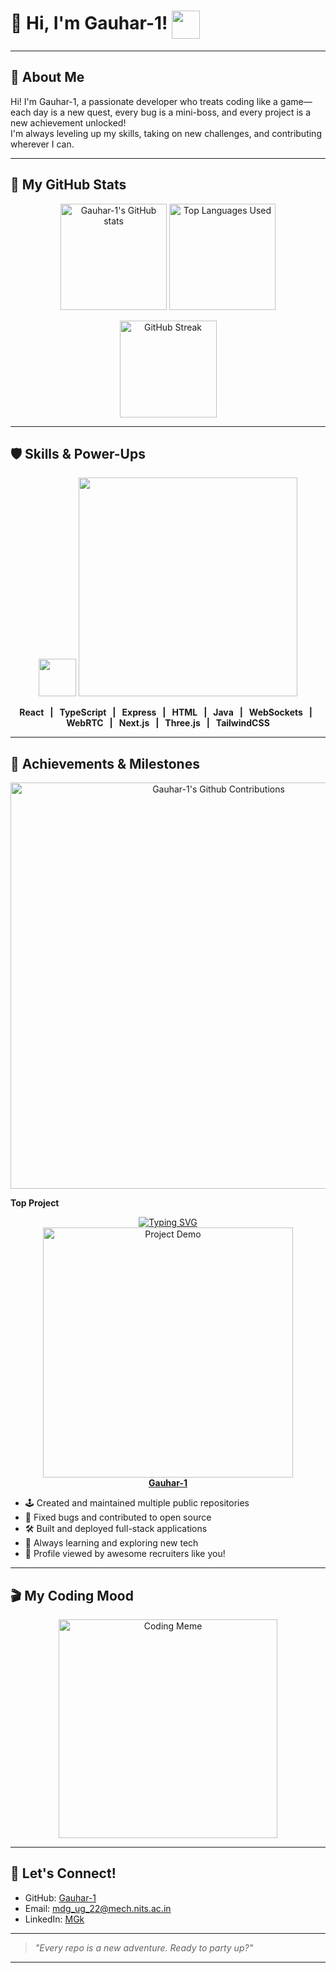 # 👋 Hi, I'm Gauhar-1! <img src="https://media.giphy.com/media/3oKIPwoeGErMmaI43W/giphy.gif" width="45" align="center">

---

## 🚀 About Me

Hi! I'm Gauhar-1, a passionate developer who treats coding like a game—each day is a new quest, every bug is a mini-boss, and every project is a new achievement unlocked!  
I'm always leveling up my skills, taking on new challenges, and contributing wherever I can.

---

## 🎯 My GitHub Stats

<p align="center" >
  <img src="https://github-readme-stats.vercel.app/api?username=Gauhar-1&show_icons=true&theme=tokyonight" alt="Gauhar-1's GitHub stats" height="170">
  <img src="https://github-readme-stats.vercel.app/api/top-langs/?username=Gauhar-1&layout=compact&theme=tokyonight" alt="Top Languages Used" height="170">
</p>

<p align="center">
  <img src="https://github-readme-streak-stats.herokuapp.com/?user=Gauhar-1&theme=tokyonight" height="155" alt="GitHub Streak"/>
</p>

---

## 🛡️ Skills & Power-Ups

<p align="center">
  <img src="https://media.giphy.com/media/ln7z2eWriiQAllfVcn/giphy.gif" width="60"/> 
  <img src="https://skillicons.dev/icons?i=react,typescript,express,html,java,websocket,nextjs,threejs,tailwind" width="350"/>
</p>
<p align="center">
  <b>React &nbsp; | &nbsp; TypeScript &nbsp; | &nbsp; Express &nbsp; | &nbsp; HTML &nbsp; | &nbsp; Java &nbsp; | &nbsp; WebSockets &nbsp; | &nbsp; WebRTC &nbsp; | &nbsp; Next.js &nbsp; | &nbsp; Three.js &nbsp; | &nbsp; TailwindCSS</b>
</p>

---

## 🏅 Achievements & Milestones

<p align="center">
  <img src="https://ghchart.rshah.org/Gauhar-1" alt="Gauhar-1's Github Contributions" width="650"/>
</p>

**Top Project**

<p align="center">
  <a href="https://github.com/Gauhar-1">
    <img src="https://readme-typing-svg.demolab.com?font=Fira+Code&size=22&pause=1000&color=4AF1F7&width=435&lines=Check+out+my+top+project!+;Open+source+enthusiast+%F0%9F%92%BB" alt="Typing SVG" />
    <br/>
    <img src="https://media.giphy.com/media/ZVik7pBtu9dNS/giphy.gif" width="400" alt="Project Demo"/>
    <br/>
    <b>Gauhar-1</b>
  </a>
</p>

- 🕹️ Created and maintained multiple public repositories
- 🐞 Fixed bugs and contributed to open source
- 🛠️ Built and deployed full-stack applications
- 🌱 Always learning and exploring new tech
- 👀 Profile viewed by awesome recruiters like you!

---

## 🎬 My Coding Mood

<p align="center">
  <img src="https://media1.tenor.com/m/WahEge-s7NUAAAAC/coding-gif.gif" width="350" alt="Coding Meme"/>
</p>

---

## 💌 Let's Connect!

- GitHub: [Gauhar-1](https://github.com/Gauhar-1)
- Email: mdg_ug_22@mech.nits.ac.in
- LinkedIn: [MGk](https://www.linkedin.com/in/md-gohar-khan-bb9275321)

---

> _"Every repo is a new adventure. Ready to party up?"_

---
